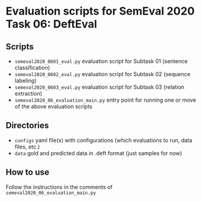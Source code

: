 # Evaluation scripts for SemEval 2020 Task 06: DeftEval

## Scripts

* `semeval2020_0601_eval.py` evaluation script for Subtask 01 (sentence classification)
* `semeval2020_0602_eval.py` evaluation script for Subtask 02 (sequence labeling)
* `semeval2020_0603_eval.py` evaluation script for Subtask 03 (relation extraction)
* `semeval2020_06_evaluation_main.py` entry point for running one or move of the above evaluation scripts

## Directories

* `configs` yaml file(s) with configurations (which evaluations to run, data files, etc.)
* `data` gold and predicted data in .deft format (just samples for now)

## How to use

Follow the instructions in the comments of `semeval2020_06_evaluation_main.py`
